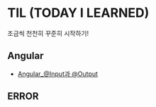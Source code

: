 # TIL (TODAY I LEARNED)

조금씩 천천히 꾸준히 시작하기!

## Angular
- [Angular_@Input과 @Output](./Angular/Input_Output.md)

## ERROR